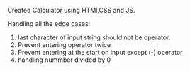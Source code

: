 Created Calculator using HTMl,CSS and JS.

Handling all the edge cases:
1. last character of input string should not be operator.
2. Prevent entering operator twice
3. Prevent entering at the start on input except (-) operator
4. handling nummber divided by 0
